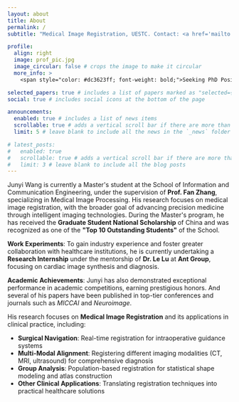 ```yaml
---
layout: about
title: About
permalink: /
subtitle: "Medical Image Registration, UESTC. Contact: <a href='mailto:junyi_wang@std.uestc.edu.cn'>junyi_wang@std.uestc.edu.cn</a>"

profile:
  align: right
  image: prof_pic.jpg
  image_circular: false # crops the image to make it circular
  more_info: >
    <span style="color: #dc3623ff; font-weight: bold;">Seeking PhD Position</span>

selected_papers: true # includes a list of papers marked as "selected={true}"
social: true # includes social icons at the bottom of the page

announcements:
  enabled: true # includes a list of news items
  scrollable: true # adds a vertical scroll bar if there are more than 3 news items
  limit: 5 # leave blank to include all the news in the `_news` folder

# latest_posts:
#   enabled: true
#   scrollable: true # adds a vertical scroll bar if there are more than 3 new posts items
#   limit: 3 # leave blank to include all the blog posts
---
```


Junyi Wang is currently a Master's student at the School of Information and Communication Engineering, under the supervision of **Prof. Fan Zhang**, specializing in Medical Image Processing. His research focuses on medical image registration, with the broader goal of advancing precision medicine through intelligent imaging technologies. During the Master's program, he has received the **Graduate Student National Scholarship** of China and was recognized as one of the **"Top 10 Outstanding Students"** of the School.

**Work Experiments**: To gain industry experience and foster greater collaboration with healthcare institutions, he is currently undertaking a **Research Internship** under the mentorship of **Dr. Le Lu** at **Ant Group**, focusing on cardiac image synthesis and diagnosis.

**Academic Achievements**: Junyi has also demonstrated exceptional performance in academic competitions, earning prestigious honors. And several of his papers have been published in top-tier conferences and journals such as *MICCAI* and *Neuroimage*.

His research focuses on **Medical Image Registration** and its applications in clinical practice, including:

- **Surgical Navigation**: Real-time registration for intraoperative guidance systems
- **Multi-Modal Alignment**: Registering different imaging modalities (CT, MRI, ultrasound) for comprehensive diagnosis
- **Group Analysis**: Population-based registration for statistical shape modeling and atlas construction  
- **Other Clinical Applications**: Translating registration techniques into practical healthcare solutions
